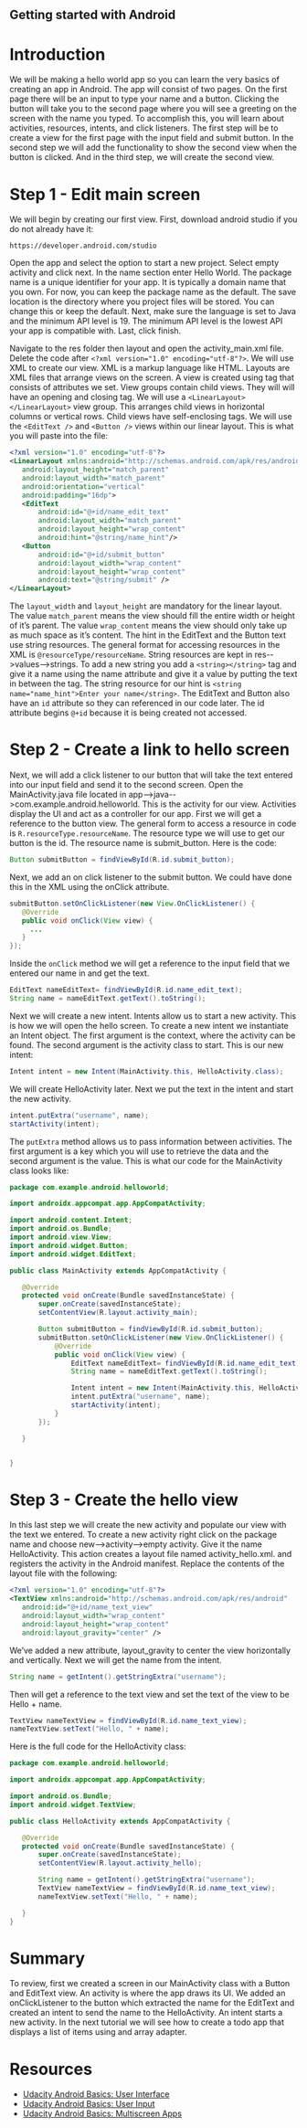 

Getting started with Android
-------------------------------

Introduction
=======================

We will be making a hello world app so you can learn the very basics of creating an app in Android. The app will consist of two pages. On the first page there will be an input to type your name and a button. Clicking the button will take you to the second page where you will see a greeting on the screen with the name you typed. To accomplish this, you will learn about activities, resources, intents, and click listeners. The first step will be to create a view for the first page with the input field and submit button. In the second step we will add the functionality to show the second view when the button is clicked. And in the third step, we will create the second view.

Step 1 - Edit main screen
============================

We will begin by creating our first view. First, download android studio if you do not already have it:

```
https://developer.android.com/studio
```

Open the app and select the option to start a new project. Select empty activity and click next.  In the name section enter Hello World. The package name is a unique identifier for your app. It is typically a domain name that you own. For now, you can keep the package name as the default. The save location is the directory where you project files will be stored. You can change this or keep the default. Next, make sure the language is set to Java and the minimum API level is 19. The minimum API level is the lowest API your app is compatible with. Last, click finish. 

Navigate to the res folder then layout and open the activity_main.xml file. Delete the code after `<?xml version="1.0" encoding="utf-8"?>`. We will use XML to create our view. XML is a markup language like HTML. Layouts are XML files that arrange views on the screen. A view is created using tag that consists of attributes we set. View groups contain child views. They will will have an opening and closing tag. We will use a `<LinearLayout></LinearLayout>` view group. This arranges child views in horizontal columns or vertical rows. Child views have self-enclosing tags. We will use the `<EditText />` and `<Button />` views within our linear layout.  This is what you will paste into the file:

```xml
<?xml version="1.0" encoding="utf-8"?>
<LinearLayout xmlns:android="http://schemas.android.com/apk/res/android"
   android:layout_height="match_parent"
   android:layout_width="match_parent"
   android:orientation="vertical"
   android:padding="16dp">
   <EditText
       android:id="@+id/name_edit_text"
       android:layout_width="match_parent"
       android:layout_height="wrap_content"
       android:hint="@string/name_hint"/>
   <Button
       android:id="@+id/submit_button"
       android:layout_width="wrap_content"
       android:layout_height="wrap_content"
       android:text="@string/submit" />
</LinearLayout>
```

The `layout_width` and `layout_height` are mandatory for the linear layout. The value `match_parent` means the view should fill the entire width or height of it’s parent. The value `wrap_content` means the view should only take up as much space as it’s content.  The hint in the EditText and the Button text use string resources. The general format for accessing resources in the XML is `@resourceType/resourceName`.  String resources are kept in res-->values-->strings.  To add a new string you add a `<string></string>` tag and give it a name using the name attribute and give it a value by putting the text in between the tag. The string resource for our hint is `<string name="name_hint">Enter your name</string>`.  The EditText and Button also have an `id` attribute so they can referenced in our code later.  The id attribute begins `@+id` because it is being created not accessed. 

Step 2 - Create a link to hello screen
======================================

Next, we will add a click listener to our button that will take the text entered into our input field and send it to the second screen. Open the MainActivity.java file located in app-->java-->com.example.android.helloworld. This is the activity for our view. Activities display the UI and act as a controller for our app. First we will get a reference to the button view. The general form to access a resource in code is `R.resourceType.resourceName`. The resource type we will use to get our button is the id. The resource name is submit_button. Here is the code:

``` java
Button submitButton = findViewById(R.id.submit_button);
```

Next, we add an on click listener to the submit button. We could have done this in the XML using the onClick attribute. 

```java
submitButton.setOnClickListener(new View.OnClickListener() {
   @Override
   public void onClick(View view) {
     ...
   }
});
```

Inside the `onClick` method  we will get a reference to the input field that we entered our name in and get the text.

```java
EditText nameEditText= findViewById(R.id.name_edit_text);
String name = nameEditText.getText().toString();
```

Next we will create a new intent. Intents allow us to start a new activity. This is how we will open the hello screen.  To create a new intent we instantiate an Intent object. The first argument is the context, where the activity can be found. The second argument is the activity class to start. This is our new intent:

```java
Intent intent = new Intent(MainActivity.this, HelloActivity.class);
```

We will create HelloActivity later. Next we put the text in the intent and start the new activity.

```java
intent.putExtra("username", name);
startActivity(intent);
```

The `putExtra` method allows us to pass information between activities. The first argument is a key which you will use to retrieve the data and the second argument is the value. This is what our code for the MainActivity class looks like:

```java
package com.example.android.helloworld;

import androidx.appcompat.app.AppCompatActivity;

import android.content.Intent;
import android.os.Bundle;
import android.view.View;
import android.widget.Button;
import android.widget.EditText;

public class MainActivity extends AppCompatActivity {

   @Override
   protected void onCreate(Bundle savedInstanceState) {
       super.onCreate(savedInstanceState);
       setContentView(R.layout.activity_main);

       Button submitButton = findViewById(R.id.submit_button);
       submitButton.setOnClickListener(new View.OnClickListener() {
           @Override
           public void onClick(View view) {
               EditText nameEditText= findViewById(R.id.name_edit_text);
               String name = nameEditText.getText().toString();

               Intent intent = new Intent(MainActivity.this, HelloActivity.class);
               intent.putExtra("username", name);
               startActivity(intent);
           }
       });

   }


}
```

Step 3 -  Create the hello view
================================

In this last step we will create the new activity and populate our view with the text we entered. To create a new activity right click on the package name and choose new-->activity-->empty activity. Give it the name HelloActivity. This action creates a layout file named activity_hello.xml. and registers the activity in the Android manifest. Replace the contents of the layout file with the following:

```xml
<?xml version="1.0" encoding="utf-8"?>
<TextView xmlns:android="http://schemas.android.com/apk/res/android"
   android:id="@+id/name_text_view"
   android:layout_width="wrap_content"
   android:layout_height="wrap_content"
   android:layout_gravity="center" />
```

We’ve added a new attribute, layout_gravity to center the view horizontally and vertically. Next we will get the name from the intent.

```java
String name = getIntent().getStringExtra("username");
```

Then will get a reference to the text view and set the text of the view to be Hello +  name.

```java
TextView nameTextView = findViewById(R.id.name_text_view);
nameTextView.setText("Hello, " + name);
```

Here is the full code for the HelloActivity class:

```java
package com.example.android.helloworld;

import androidx.appcompat.app.AppCompatActivity;

import android.os.Bundle;
import android.widget.TextView;

public class HelloActivity extends AppCompatActivity {

   @Override
   protected void onCreate(Bundle savedInstanceState) {
       super.onCreate(savedInstanceState);
       setContentView(R.layout.activity_hello);

       String name = getIntent().getStringExtra("username");
       TextView nameTextView = findViewById(R.id.name_text_view);
       nameTextView.setText("Hello, " + name);

   }
}
```


Summary
=====================

To review, first we created a screen in our MainActivity class with a Button and EditText view. An activity is where the app draws its UI. We added an onClickListener to the button which extracted the name for the EditText and created an intent to send the name to the HelloActivity. An intent starts a new activity. In the next tutorial we will see how to create a todo app that displays a list of items using and array adapter.

Resources
======================

- [Udacity Android Basics: User Interface](https://www.udacity.com/course/android-basics-user-interface--ud834)
- [Udacity Android Basics: User Input](https://www.udacity.com/course/android-basics-user-input--ud836)
- [Udacity Android Basics: Multiscreen Apps](https://www.udacity.com/course/android-basics-multiscreen-apps--ud839)

